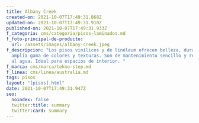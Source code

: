 ```yaml
---
title: Albany Creek
created-on: 2021-10-07T17:49:31.868Z
updated-on: 2021-10-07T17:49:31.910Z
published-on: 2021-10-07T17:49:31.933Z
f_categoria: cms/categoria/pisos-laminados.md
f_foto-principal-de-producto:
  url: /assets/images/albany-creek.jpeg
f_descripcion: "Los pisos vinílicos y de linóleum ofrecen belleza, durabilidad y
  amplia gama de colores y texturas. Son de mantenimiento sencillo y resistentes
  al agua. Ideal para espacios de interior. "
f_marca: cms/marca/tekno-step.md
f_linea: cms/linea/australia.md
tags: pisos
layout: "[pisos].html"
date: 2021-10-07T17:49:31.947Z
seo:
  noindex: false
  twitter:title: summary
  twitter:card: summary
---
```


